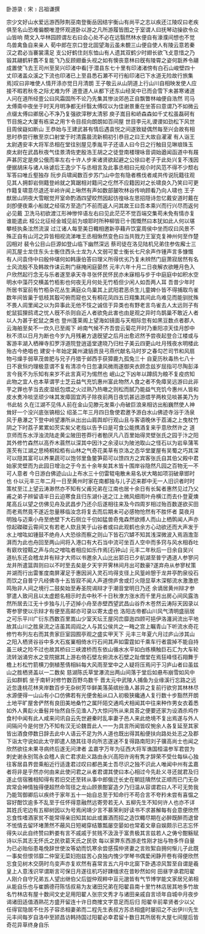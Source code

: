 卧游录﹝宋﹞吕祖谦撰

宗少文好山水爱远游西陟荆巫南登衡岳因结宇衡山有尚平之志以疾还江陵叹曰老疾俱至名山恐难徧覩唯澄怀观道卧以游之凡所游履皆图之于室谓人曰抚琴动操欲令众山皆响
蕳文入华林园顾谓左右曰会心处不必在远翳然林水便自有濠濮间想也不觉鸟兽禽鱼自来亲人
荀中郎在京口登北固望海云虽未覩三山便自使人有陵云意若秦汉之君必当褰裳濡足
支公好鹤住剡东恤山有人遗其双鹤少时翅长欲飞攴意惜之乃锻其翮鹤轩翥不复能飞乃反顾翅垂头视之如有懊丧意林曰旣有陵霄之姿何翫养令翮成置使飞去王司州至吴兴印渚中看[于潜县东七十里有印渚渚傍有白石山峻壁四十丈印渚盖众溪之下流也印渚已上至县悉石瀬不可行船印渚已下水道无险故行旅集焉]叹曰非唯使人情开涤亦觉日月清朗
王子敬云从山阴道上行山川自相映发使人应接不暇若秋冬之际尤难为怀
道壹道人从都下还东山经吴中已而会雪下未甚寒诸道人问在道所经壹公曰风霜固所不论乃先集其惨淡郊邑正自飘瞥林岫便自浩然
司马太傅斋中夜坐于时天月明净都无纤翳太傅叹以为佳谢景重在坐答曰意谓乃不如微云点缀太傅曰卿居心不净乃复强欲滓秽太清邪
庾子嵩目和峤森森如千丈松虽磊砢有节目施之大厦有栋梁之用卞令目叔向朗朗如百间屋
世目李元礼谡谡如劲松下风世目周侯嶷如断山
王恭始与王建武甚有情后遇袁悦之间遂致疑偶然每至兴会故有相思时恭尝行散至京口射堂于时清露晨流新桐初引恭目之曰王大故自濯濯
有人诣王太尉遇安丰大将军丞相在堂往别屋见季胤平子还语人曰今日之行触目见琳琅珠玉
庾太尉在武昌秋夜气佳景清佐吏殷浩王胡之之徒登南楼理咏音调始遒闻函道中有屐声甚厉定是庾公俄而率左右十许人步来诸贤欲起避之公徐曰老子于此处兴复不浅因便据胡床与诸人咏谑后王逸少下与丞相言及此事丞相曰元规尒时风范不得不少颓右军答曰唯丘壑独存
阮步兵啸闻数百步苏门山中忽有隐者樵伐者咸共传说阮籍往观见其人拥厀岩侧籍登岭就之箕踞相对籍问之仡然不应籍因对之长啸良久乃笑曰可更作籍复啸意尽退还半岭许闻上啾然有声如数部皷吹林谷传响顾看乃向人啸也
王子猷居山阴夜大雪眠觉开室命酌酒四望皎然因起彷徨咏左思招隠诗忽忆戴安道时戴在剡卽便夜乘小船就之经宿方至造门不前而返人问其故王曰吾本乘兴而行兴尽而返何必见戴
卫洗马初欲渡江形神惨悴语左右曰见此茫茫不觉百端交集苟未免有情亦复谁能遣此
桓公北征经金城见前为琅耶时所种柳皆已十围慨然曰本犹如此人何以堪攀枝执条泫然流涙
过江诸人每至美日輙相邀新亭藉卉饮宴周侯中坐而叹曰风景不殊正自有山河之异皆相视流涕唯王丞相愀然变色曰当共戮力王室克复神州何至作楚囚相对
裴令公目山巨源如登山临下幽然深远
蔡司徒在洛见陆机兄弟住参佐廨士三间瓦屋士龙住东头士衡住西头士龙为人文弱可爱士衡长七尺余声作锺声言多慷慨
有人问袁侍中曰殷仲堪何如韩康伯答曰理义所得优劣乃复未辨然门庭萧寂居然有名士风流殷不及韩故作诔云荆门昼掩闲庭晏然
元丰六年十月二日夜解衣欲睡月色入户欣然起行念无与乐者遂至承天寺寻张怀民怀民亦未寐相与步于中庭庭中如积水空明水中藻荇交横盖竹栢影也何夜无月何处无竹栢但少闲人如吾两人耳
吾昔少年时所居书室前有竹栢杂花丛生满庭众鸟巢其上武阳君恶杀生儿童婢仆皆不得捕取鸟雀数年间皆巢于低枝其鷇可俯而窥也又有桐花凤四五日翔集其间此鸟难见而能驯扰殊不畏人闾里闻之以为异事此无他不忮之诚信于异类也有野老言鸟雀去人太远则子有蛇鼠狐狸鸱鸢之忧人旣不杀则自近人者欲免此害也由是观之异时鸟鹊巢不敢近人者以人为甚于蛇鼠之类也
登州蓬莱阁上望海如镜面与天相际忽有如黑豆数点者郡人云海舶至矣不一炊久已至阁下
岭南气候不齐吾尝云菊花开时乃重阳凉天佳月卽中秋不须以日月为断也今岁九月残暑方退旣望之后月出愈迟然予尝夜起登合江楼或与客游丰湖入栖禅寺扣罗浮道院登逍遥堂逮晓乃归杜子美云四更山吐月残夜水明楼此殆古今绝唱也
建安十年始定冀州濊貊贡艮弓燕代献名马时岁之春勾芒司节和风扇物弓燥手弱草茂兽肥与兄子丹猎于邺西手获獐鹿九孤兔三十
自夏历秋毒热七八十日不衰炰灼理极意谓不复有清凉今日忽凄风微雨遂御夹衣顾念兹岁屈指可尽陶彭泽言今我不为乐知有来岁不此言真可为惕然也
岷山之下凶年以蹲鸱为粮不复疫疠知此物之宜人也本草谓芋士芝云益气充饥惠州富此物然人食之者不免瘴吴远游曰此非芋之罪也芋当去皮湿纸包煨之火过熟乃热噉之则松而腻乃能益气充饥今惠州人皆和皮水煑冷啖坚顽少味其发瘴固宜丙子除夜前两日夜饥甚远游煨芋两枚见啖甚美乃为书此帖
久在江湖不见伟人前在金山见滕元发乘小舟破巨浪来相访出船巍然使人神耸好一个没兴底张镐相公
绍圣二年三月四日詹使君邀予游白水山佛迹寺浴于汤泉风于悬瀑之下登中岭望瀑所从出出山肩舆却行观山且与客语晚休于荔浦之上曳杖竹阴之下时荔子累累如芡实矣父老指以告予曰是可食公能携酒复来乎意欣然许之
道京师而东水浮浊流陆走黄尘陂田苍莽行者勌厌凡八百里始得灵壁张氏之园于汴之阳其外修竹森然以高乔木蓊然以深其中因汴之余浸以为陂池取山之怪石以为岩阜蒲苇莲芡有江湖之思椅桐桧栢有山林之气奇花美草有京洛之态华堂厦屋有吴蜀之巧其深可以隠其富可以养果蔬可以饱邻里鱼鳖笋茹可以馈四方之宾客张氏自其伯父殿中君始家灵壁而为此园日增治之于今五十余年矣其木皆十围岸谷隐然凡园之百物无一不可人意者
今日游白佛迹山山上布水三十仞雷辊电散未易名状大略如项羽破章邯时也
仆以元丰三年二月一日至黄州时家在南都独与儿子迈来郡中无一人旧识者时时策杖至江上望云涛渺然亦不知有父甫兄弟在江南也居十余日有长髯者惠然见过乃父甫之弟子辨留语半日云迫寒食且归东湖仆送之江上微风细雨叶舟横江而去仆登夏燠尾高丘以望之仿佛见舟及武昌步乃还尒后遂相往来及今四周岁相过殆百数遂欲买田而老焉然竟不遂近忽量移临汝念将复去而后期未可必感物怆然有不胜怀者
莫夜月明独与迈乘小舟至绝壁下大石侧立千仞如猛兽奇鬼森然欲搏人而山上栖鹘闻人声亦惊起磔磔云霄间又有若老人欬且笑于山谷者或曰此观鹤也余方心动欲还而大声发于水上噌吰如锺鼓不绝舟人大恐徐而察之则山下皆石穴罅不知其浅深微波入焉涵澹澎湃而为此也舟回至两山间将入港口有大石当中流可坐百人空中而多窍与风水相呑吐有窽坎镗鞳之声与向之噌吰者相应如乐作焉[石钟山]
元丰二年秋后一日余自吴兴道杭东还会稽龙井有辩才大师以书邀余入山比出郭日已夕航湖至普宁遇道人参寥问龙井所遣篮舆则曰以不时至去矣是夕天宇开霁林间月出可数豪?遂弃舟从参寥杖策并湖而行出雷峯度南屏濯足于惠因涧入灵石坞得支径上风篁岭憩于龙井亭酌泉役石而饮之自普宁凡经佛寺十五皆寂不闻人声道傍庐舍或灯火隠显草木深郁流水激激悲鸣殆非人间之境行二鼓矣始至寿圣院谒辩才于潮音堂明日乃还
余谪居黄州辩才参寥遣人致问且以太虚题名相示时去中秋不十日秋潦方涨水而千里月出房心间风露浩然所居去江无十步独与儿子迈掉小舟至赤壁西望武昌山谷乔木苍然云涛际天因录以寄参寥使以示辩才有便至高邮亦可录以寄太虚也
洛阳古帝都山川风气清明盛丽居之可乐平川广衍东西数百里嵩山少室天坛王屋冈峦靡迤四顾可挹伊洛瀍涧流出平地故其山川之胜泉流之洁虽其闾阎之人与其公侯共之一畮之宫上瞩青山下听流水奇花修竹布列左右而其贵家巨室园囿亭观之盛实甲天下
元丰三年夏六月过庐山涉其山之阳入栖贤谷谷中多大石岌嶪相倚水行石间其声如雷霆如千乘车行者震掉不能自持虽三峡之险不过也故其桥曰三峡渡桥而东依山循水水平如白练横触巨石汇为大车轮流转汹涌穷水之变院据其上游右倚石壁左俯流水石壁之趾僧堂在焉狂峰怪石翔舞于檐上杉松竹箭横刀倒植葱倩相紏每大风雨至堂中之人疑将压焉问于习庐山者曰虽兹山之胜栖贤盖以一二数矣
慈湖陈氏草堂瀑流出两山间落于堂后如悬布崩雪如风中云如群鹤
坐于南轩对修竹数百野鸟数千
晋太元中武陵人捕鱼为业缘溪行忘路之远近忽逢桃花林夹岸数百步无杂树芳华鲜美落英缤纷渔人甚异之复前行欲穷其林林尽水源便得一山山有小口仿佛若有光便舍船从口入初极狭纔通人复行数十步豁然开朗土地平旷屋舍俨然有良田美地桑竹之属阡陌交通鸡犬相闻其中往来种作男女衣着悉如外人黄髟火垂髫并怡然自乐见渔人乃大惊问所从来具荅之便要还家为设酒杀鸡作食村中闻有此人咸来问讯自云先世避秦时乱率妻子邑人来此绝境不复出焉遂与外人间隔问今是何世乃不知有汉无论魏晋此人一一为具言所闻皆叹惋余人各复延至其家皆出酒食停数日辞去此中人语云不足为外人道也既出得其船便扶向路处处志之及郡下诣太守说如此太守即遣人随其往寻向所志遂迷不复得路南阳刘子骥高尚士也闻之欣然欲往未果寻病终后遂无问津者
孟嘉字万年为征西大将军谯国桓温参军君尝为刺史谢永别驾永会稽人丧亡君求赴义路由永兴高阳许询有隽才辞荣不受仕每纵心独往客居县界尝乘船近行适逢君过叹曰都邑美士吾尽识之独不识此人唯闻中州有孟嘉者将非是乎然亦何由来此使问君之从者君谓其使曰本心相过今先赴义寻还就君及归遂止信宿雅相知得有若旧交还至转从事中郎俄迁长史在朝廷隤然仗正顺而已门无杂宾常会神情独得便超然命驾径之龙山顾景酣宴造夕乃归温从容谓君曰人不可无势我乃能驾御卿后以疾终于家年五十一始自总至于知命行不苟合言不夸矝未尝有喜愠之容好酣饮逾多不乱至于任怀得意融然远寄旁若无人
五柳先生不知何许人也亦不详其姓氏宅边有五柳树因以为号焉闲靖少言不慕荣利好读书不求甚解每有会意便欣然忘食性嗜酒家贫不能常得亲旧知其如此或置酒而招之造饮輙尽期在必醉既醉而退曾不恡情去留环堵萧然不蔽风日短褐穿结簟瓢屡空晏如也常着文章自娱颇示已志忘怀得失以此自终赞曰黔娄有言不戚戚于贫贱不汲汲于富贵极其言兹若人之俦兮酣觞赋诗以乐其志无怀氏之民欤葛天氏之民欤
每以家弊东西游走性刚才拙与物多忤自量为已必贻俗患黾俛辞世使汝等幼而饥寒余尝感孺仲贤妻之言败絮自拥何惭儿子此既一事矣但恨邻靡二仲室无菜妇抱兹苦心良独内愧少学琴书偶爱闲静开卷有得便欣然忘食见树木交荫时鸟变声亦复欢然有喜常言五六月中北窗下卧遇凉风暂至自谓是羲皇上人意浅识罕谓斯言可保日月遂往机巧好踈缅求在昔眇然如何
田昼字承君阳翟人刚介自守兄弟五人望出继伯父后盥仲观粹中亘元邈皆有气节博学能文家居兄弟相从能自乐也与崔鷃德苻陈恬叔易为友诸田兄弟在阳翟县南十里竹林店居其地多竹故名竹林店有屋十数间文史足用阳翟人张宗文秀才与诸田亲戚自言顷年自城中月夜步谒诸田适值酒熟花方盛开留连十许日商搉文字意足而后归
阳翟辛前辈贤者少以父任得官隐居不仕苏子容丞相妻弟而二程先生表叔方苏丞相盛时屡招之不出伊川先生元丰间每岁自洛中至颕昌访韩持国过阳翟必幸君留十数日其所居有大屋七间屋后皆奇花异草终身自乐


